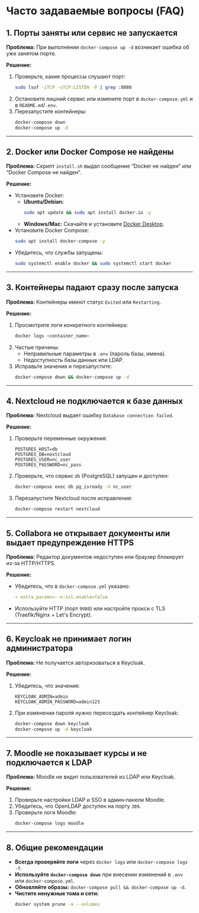 # Часто задаваемые вопросы (FAQ)

## 1. Порты заняты или сервис не запускается

**Проблема:** При выполнении `docker-compose up -d` возникает ошибка об уже занятом порте.

**Решение:**

1. Проверьте, какие процессы слушают порт:
   ```bash
   sudo lsof -iTCP -sTCP:LISTEN -P | grep :8080
   ```
2. Остановите лишний сервис или измените порт в `docker-compose.yml` и в `README.md`/`.env`.
3. Перезапустите контейнеры:
   ```bash
   docker-compose down
   docker-compose up -d
   ```

---

## 2. Docker или Docker Compose не найдены

**Проблема:** Скрипт `install.sh` выдал сообщение “Docker не найден” или “Docker Compose не найден”.

**Решение:**

* Установите Docker:
  * **Ubuntu/Debian:**
    ```bash
    sudo apt update && sudo apt install docker.io -y
    ```
  * **Windows/Mac:** Скачайте и установите [Docker Desktop](https://www.docker.com/products/docker-desktop).
* Установите Docker Compose:
  ```bash
  sudo apt install docker-compose -y
  ```
* Убедитесь, что службы запущены:
  ```bash
  sudo systemctl enable docker && sudo systemctl start docker
  ```

---

## 3. Контейнеры падают сразу после запуска

**Проблема:** Контейнеры имеют статус `Exited` или `Restarting`.

**Решение:**

1. Просмотрите логи конкретного контейнера:
   ```bash
   docker logs <container_name>
   ```
2. Частые причины:
   * Неправильные параметры в `.env` (пароль базы, имена).
   * Недоступность базы данных или LDAP.
3. Исправьте значения и перезапустите:
   ```bash
   docker-compose down && docker-compose up -d
   ```

---

## 4. Nextcloud не подключается к базе данных

**Проблема:** Nextcloud выдает ошибку `Database connection failed`.

**Решение:**

1. Проверьте переменные окружения:
   ```env
   POSTGRES_HOST=db
   POSTGRES_DB=nextcloud
   POSTGRES_USER=nc_user
   POSTGRES_PASSWORD=nc_pass
   ```
2. Проверьте, что сервис `db` (PostgreSQL) запущен и доступен:
   ```bash
   docker-compose exec db pg_isready -U nc_user
   ```
3. Перезапустите Nextcloud после исправления:
   ```bash
   docker-compose restart nextcloud
   ```

---

## 5. Collabora не открывает документы или выдает предупреждение HTTPS

**Проблема:** Редактор документов недоступен или браузер блокирует из-за HTTP/HTTPS.

**Решение:**

* Убедитесь, что в `docker-compose.yml` указано:
  ```yaml
  - extra_params=--o:ssl.enable=false
  ```
* Используйте HTTP (порт `9980`) или настройте прокси с TLS (Traefik/Nginx + Let's Encrypt).

---

## 6. Keycloak не принимает логин администратора

**Проблема:** Не получается авторизоваться в Keycloak.

**Решение:**

1. Убедитесь, что значения:
   ```env
   KEYCLOAK_ADMIN=admin
   KEYCLOAK_ADMIN_PASSWORD=admin123
   ```
2. При изменении пароля нужно пересоздать контейнер Keycloak:
   ```bash
   docker-compose down keycloak
   docker-compose up -d keycloak
   ```

---

## 7. Moodle не показывает курсы и не подключается к LDAP

**Проблема:** Moodle не видит пользователей из LDAP или Keycloak.

**Решение:**

1. Проверьте настройки LDAP и SSO в админ‑панели Moodle.
2. Убедитесь, что OpenLDAP доступен на порту `389`.
3. Проверьте логи Moodle:
   ```bash
   docker-compose logs moodle
   ```

---

## 8. Общие рекомендации

* **Всегда проверяйте логи** через `docker logs` или `docker-compose logs -f`.
* **Используйте `docker-compose down`** при внесении изменений в `.env` или `docker-compose.yml`.
* **Обновляйте образы:** `docker-compose pull && docker-compose up -d`.
* **Чистите ненужные тома и сети:**
  ```bash
  docker system prune -a --volumes
  ```
